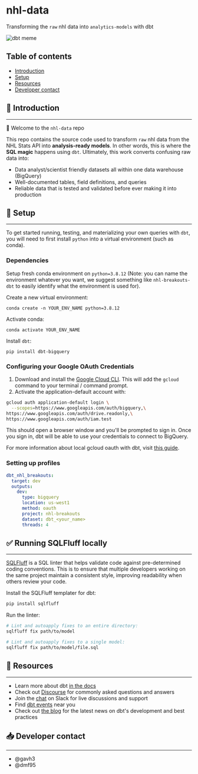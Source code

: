 # nhl-data
Transforming the `raw` nhl data into `analytics-models` with dbt

![dbt meme](assets/repo-meme.png "dbt meme")

## Table of contents
* [Introduction](#introduction)
* [Setup](#setup)
* [Resources](#resources)
* [Developer contact](#developer-contact)

## :tada: Introduction
---

:wave: Welcome to the `nhl-data` repo

This repo contains the source code used to transform `raw` nhl data from the NHL Stats API into **analysis-ready models**. In other words, this is where the **SQL magic** happens using `dbt`. Ultimately, this work converts confusing raw data into:
* Data analyst/scientist friendly datasets all within one data warehouse (BigQuery)
* Well-documented tables, field definitions, and queries
* Reliable data that is tested and validated before ever making it into production

## :nut_and_bolt: Setup
---
To get started running, testing, and materializing your own queries with `dbt`, you will need to first install `python` into a virtual environment (such as conda).

### Dependencies
Setup fresh conda environment on `python=3.8.12` (Note: you can name the environment whatever you want, we suggest something like `nhl-breakouts-dbt` to easily identify what the environment is used for).

Create a new virtual environment:
```
conda create -n YOUR_ENV_NAME python=3.8.12
```
Activate conda:
```
conda activate YOUR_ENV_NAME
```
Install `dbt`:
```
pip install dbt-bigquery
```

### Configuring your Google OAuth Credentials
1. Download and install the [Google Cloud CLI](https://cloud.google.com/sdk/docs/install). This will add the `gcloud` command to your terminal / command prompt.
2. Activate the application-default account with:
```zsh
gcloud auth application-default login \
  --scopes=https://www.googleapis.com/auth/bigquery,\
https://www.googleapis.com/auth/drive.readonly,\
https://www.googleapis.com/auth/iam.test
```
This should open a browser window and you'll be prompted to sign in. Once you sign in, dbt will be able to use your credentials to connect to BigQuery.

For more information about local gcloud oauth with dbt, visit [this guide](https://docs.getdbt.com/reference/warehouse-profiles/bigquery-profile#local-oauth-gcloud-setup).

### Setting up profiles
```yml
dbt_nhl_breakouts:
  target: dev
  outputs:
    dev:
      type: bigquery
      location: us-west1
      method: oauth
      project: nhl-breakouts
      dataset: dbt_<your_name>
      threads: 4
```

##  :white_check_mark: Running SQLFluff locally
---

[SQLFluff](https://www.sqlfluff.com/) is a SQL linter that helps validate code against pre-determined coding conventions. This is to ensure that multiple developers working on the same project maintain a consistent style, improving readability when others review your code.

Install the SQLFluff templater for dbt:
```bash
pip install sqlfluff
```

Run the linter:
```bash
# Lint and autoapply fixes to an entire directory:
sqlfluff fix path/to/model

# Lint and autoapply fixes to a single model:
sqlfluff fix path/to/model/file.sql
```

## :book: Resources
---
- Learn more about dbt [in the docs](https://docs.getdbt.com/docs/introduction)
- Check out [Discourse](https://discourse.getdbt.com/) for commonly asked questions and answers
- Join the [chat](https://community.getdbt.com/) on Slack for live discussions and support
- Find [dbt events](https://events.getdbt.com) near you
- Check out [the blog](https://blog.getdbt.com/) for the latest news on dbt's development and best practices

## :inbox_tray: Developer contact
---
* @gavh3
* @dmf95
